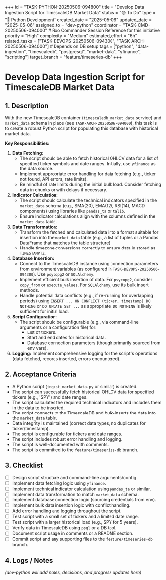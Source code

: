 +++
id = "TASK-PYTHON-20250506-094800"
title = "Develop Data Ingestion Script for TimescaleDB Market Data"
status = "🟡 To Do"
type = "🐍 Python Development"
created_date = "2025-05-06"
updated_date = "2025-05-06"
assigned_to = "dev-python"
coordinator = "TASK-CMD-20250506-094000" # Roo Commander Session Reference for this initiative
priority = "High"
complexity = "Medium"
estimated_effort = "6h"
related_tasks = ["TASK-DEVOPS-20250506-094300", "TASK-ARCH-20250506-094000"] # Depends on DB setup
tags = ["python", "data-ingestion", "timescaledb", "postgresql", "market-data", "yfinance", "scripting"]
target_branch = "feature/timeseries-db"
+++

# Develop Data Ingestion Script for TimescaleDB Market Data

## 1. Description

With the new TimescaleDB container (`timescaledb_market_data` service) and `market_data` schema in place (see `TASK-ARCH-20250506-094000`), this task is to create a robust Python script for populating this database with historical market data.

**Key Responsibilities:**
1.  **Data Fetching:**
    *   The script should be able to fetch historical OHLCV data for a list of specified ticker symbols and date ranges. Initially, use `yfinance` as the data source.
    *   Implement appropriate error handling for data fetching (e.g., ticker not found, API errors, rate limits).
    *   Be mindful of rate limits during the initial bulk load. Consider fetching data in chunks or with delays if necessary.
2.  **Indicator Calculation:**
    *   The script should calculate the technical indicators specified in the `market_data` schema (e.g., SMA(20), EMA(12), RSI(14), MACD components) using libraries like `pandas_ta` or `talib`.
    *   Ensure indicator calculations align with the columns defined in the `market_data` table.
3.  **Data Transformation:**
    *   Transform the fetched and calculated data into a format suitable for insertion into the `market_data` table (e.g., a list of tuples or a Pandas DataFrame that matches the table structure).
    *   Handle timezone conversions correctly to ensure data is stored as `TIMESTAMPTZ`.
4.  **Database Insertion:**
    *   Connect to the TimescaleDB instance using connection parameters from environment variables (as configured in `TASK-DEVOPS-20250506-094300`). Use `psycopg2` or `SQLAlchemy`.
    *   Implement efficient bulk insertion of data. For `psycopg2`, consider `copy_from` or `execute_values`. For `SQLAlchemy`, use its bulk insert methods.
    *   Handle potential data conflicts (e.g., if re-running for overlapping periods) using `INSERT ... ON CONFLICT (ticker, timestamp) DO NOTHING` or `DO UPDATE SET ...` as appropriate. `DO NOTHING` is likely sufficient for initial load.
5.  **Script Configuration:**
    *   The script should be configurable (e.g., via command-line arguments or a configuration file) for:
        *   List of tickers.
        *   Start and end dates for historical data.
        *   Database connection parameters (though primarily sourced from env vars).
6.  **Logging:** Implement comprehensive logging for the script's operations (data fetched, records inserted, errors encountered).

## 2. Acceptance Criteria

*   A Python script (`ingest_market_data.py` or similar) is created.
*   The script can successfully fetch historical OHLCV data for specified tickers (e.g., 'SPY') and date ranges.
*   The script calculates the required technical indicators and includes them in the data to be inserted.
*   The script connects to the TimescaleDB and bulk-inserts the data into the `market_data` table.
*   Data integrity is maintained (correct data types, no duplicates for ticker/timestamp).
*   The script is configurable for tickers and date ranges.
*   The script includes robust error handling and logging.
*   The script is well-documented with comments.
*   The script is committed to the `feature/timeseries-db` branch.

## 3. Checklist

*   [ ] Design script structure and command-line arguments/config.
*   [ ] Implement data fetching logic using `yfinance`.
*   [ ] Implement technical indicator calculation using `pandas_ta` or similar.
*   [ ] Implement data transformation to match `market_data` schema.
*   [ ] Implement database connection logic (sourcing credentials from env).
*   [ ] Implement bulk data insertion logic with conflict handling.
*   [ ] Add error handling and logging throughout the script.
*   [ ] Test script with a small set of tickers and a limited date range.
*   [ ] Test script with a larger historical load (e.g., SPY for 5 years).
*   [ ] Verify data in TimescaleDB using `psql` or a DB tool.
*   [ ] Document script usage in comments or a README section.
*   [ ] Commit script and any supporting files to the `feature/timeseries-db` branch.

## 4. Logs / Notes

*(dev-python will add notes, decisions, and progress updates here)*